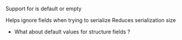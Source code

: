 Support for is default or empty

Helps ignore fields when trying to serialize
Reduces serialization size
* What about default values for structure fields ?


